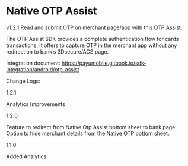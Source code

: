 # Native OTP Assist

v1.2.1
Read and submit OTP on merchant page/app with this OTP Assist.

The OTP Assist SDK provides a complete authentication flow for cards transactions. It offers to capture OTP in the merchant app without any redirection to bank’s 3Dsecure/ACS page.

Integration document: https://payumobile.gitbook.io/sdk-integration/android/otp-assist

Change Logs:

1.2.1

Analytics Improvements



1.2.0

Feature to redirect from Native Otp Assist bottom sheet to bank page.
Option to hide merchant details from the Native OTP bottom sheet.



1.1.0

Added Analytics
